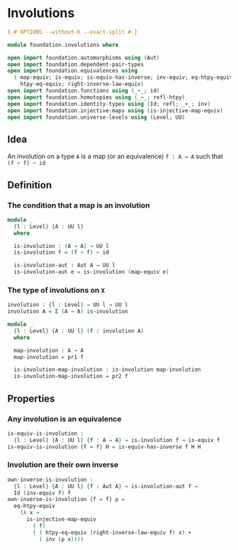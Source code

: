 # Involutions

```agda
{-# OPTIONS --without-K --exact-split #-}

module foundation.involutions where

open import foundation.automorphisms using (Aut)
open import foundation.dependent-pair-types
open import foundation.equivalences using
  ( map-equiv; is-equiv; is-equiv-has-inverse; inv-equiv; eq-htpy-equiv;
    htpy-eq-equiv; right-inverse-law-equiv)
open import foundation.functions using (_∘_; id)
open import foundation.homotopies using (_~_; refl-htpy)
open import foundation.identity-types using (Id; refl; _∙_; inv)
open import foundation.injective-maps using (is-injective-map-equiv)
open import foundation.universe-levels using (Level; UU)
```

## Idea

An involution on a type `A` is a map (or an equivalence) `f : A → A` such that `(f ∘ f) ~ id`

## Definition

### The condition that a map is an involution

```agda
module _
  {l : Level} {A : UU l}
  where

  is-involution : (A → A) → UU l
  is-involution f = (f ∘ f) ~ id

  is-involution-aut : Aut A → UU l
  is-involution-aut e = is-involution (map-equiv e)
```

### The type of involutions on `X`

```agda
involution : {l : Level} → UU l → UU l
involution A = Σ (A → A) is-involution

module _
  {l : Level} {A : UU l} (f : involution A)
  where

  map-involution : A → A
  map-involution = pr1 f

  is-involution-map-involution : is-involution map-involution
  is-involution-map-involution = pr2 f
```

## Properties

### Any involution is an equivalence

```agda
is-equiv-is-involution :
  {l : Level} {A : UU l} {f : A → A} → is-involution f → is-equiv f
is-equiv-is-involution {f = f} H = is-equiv-has-inverse f H H
```

### Involution are their own inverse

```agda
own-inverse-is-involution :
  {l : Level} {A : UU l} {f : Aut A} → is-involution-aut f →
  Id (inv-equiv f) f
own-inverse-is-involution {f = f} p =
  eq-htpy-equiv
    (λ x →
      is-injective-map-equiv
        ( f)
        ( ( htpy-eq-equiv (right-inverse-law-equiv f) x) ∙
          ( inv (p x))))
```
